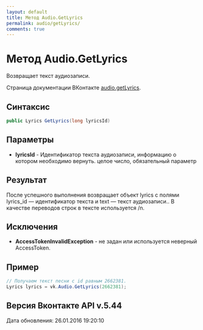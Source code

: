 ```yaml
---
layout: default
title: Метод Audio.GetLyrics
permalink: audio/getLyrics/
comments: true
---
```

# Метод Audio.GetLyrics
Возвращает текст аудиозаписи.

Страница документации ВКонтакте [audio.getLyrics](https://vk.com/dev/audio.getLyrics).
## Синтаксис
``` csharp
public Lyrics GetLyrics(long lyricsId)
```

## Параметры
+ **lyricsId** - Идентификатор текста аудиозаписи, информацию о котором необходимо вернуть. целое число, обязательный параметр

## Результат
После успешного выполнения возвращает объект lyrics c полями lyrics_id — идентификатор текста и text — текст аудиозаписи.. 
В качестве переводов строк в тексте используется /n.

## Исключения
+ **AccessTokenInvalidException** - не задан или используется неверный AccessToken.

## Пример
```csharp
// Получаем текст песни с id равным 2662381.
Lyrics lyrics = vk.Audio.GetLyrics(2662381);
```

## Версия Вконтакте API v.5.44
Дата обновления: 26.01.2016 19:20:10
